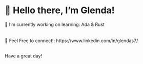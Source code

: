 <h1>👋 Hello there, I’m Glenda!</h1>
🌱 I’m currently working on learning: Ada & Rust<br><br> 
<br>👯 Feel Free to connect!: https://www.linkedin.com/in/glendas7/ <br><br>

Have a great day!
<!---
glendasalas7/glendasalas7 is a ✨ special ✨ repository because its `README.md` (this file) appears on your GitHub profile.
You can click the Preview link to take a look at your changes.
--->
